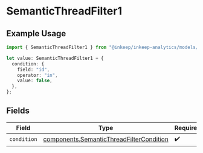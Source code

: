 # SemanticThreadFilter1

## Example Usage

```typescript
import { SemanticThreadFilter1 } from "@inkeep/inkeep-analytics/models/components";

let value: SemanticThreadFilter1 = {
  condition: {
    field: "id",
    operator: "in",
    value: false,
  },
};
```

## Fields

| Field                                                                                                | Type                                                                                                 | Required                                                                                             | Description                                                                                          |
| ---------------------------------------------------------------------------------------------------- | ---------------------------------------------------------------------------------------------------- | ---------------------------------------------------------------------------------------------------- | ---------------------------------------------------------------------------------------------------- |
| `condition`                                                                                          | [components.SemanticThreadFilterCondition](../../models/components/semanticthreadfiltercondition.md) | :heavy_check_mark:                                                                                   | N/A                                                                                                  |